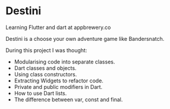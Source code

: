 # Destini

Learning Flutter and dart at appbrewery.co

Destini is a choose your own adventure game like Bandersnatch.

During this project I was thought:

* Modularising code into separate classes.
* Dart classes and objects.
* Using class constructors.
* Extracting Widgets to refactor code.
* Private and public modifiers in Dart.
* How to use Dart lists.
* The difference between var, const and final.